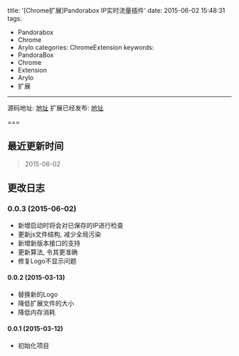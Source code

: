 title: '[Chrome扩展]Pandorabox IP实时流量插件'
date: 2015-06-02 15:48:31
tags:
  - Pandorabox
  - Chrome
  - Arylo
categories: ChromeExtension
keywords:
  - PandoraBox
  - Chrome
  - Extension
  - Arylo
  - 扩展
---

源码地址: [地址][github]
扩展已经发布: [地址][chrome]

===

## 最近更新时间

>
> 2015-06-02
>

## 更改日志

### 0.0.3 (2015-06-02)
- 新增启动时将会对已保存的IP进行检查
- 更新js文件结构, 减少全局污染
- 新增新版本接口的支持
- 更新算法, 令其更准确
- 修复Logo不显示问题

#### 0.0.2 (2015-03-13)
- 替换新的Logo
- 降低扩展文件的大小
- 降低内存消耗

#### 0.0.1 (2015-03-12)
- 初始化项目

[github]: https://github.com/Arylo/Chrome_Extension-PandoraBox_ipbandwidth
[chrome]: https://chrome.google.com/webstore/detail/pandorabox-ipbandwidth/bpehiahnedbihhmhhilnlmjehjcjlkbh
